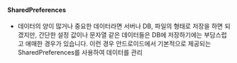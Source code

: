 #### SharedPreferences   

* 데이터의 양이 많거나 중요한 데이터라면 서버나 DB, 파일의 형태로 저장을 하면 되겠지만, 간단한 설정 값이나 문자열 같은 데이터들은 DB에 저장하기에는 부담스럽고 애매한 경우가 있습니다. 이런 경우 안드로이드에서 기본적으로 제공되는 SharedPreferences를 사용하여 데이터를 관리
